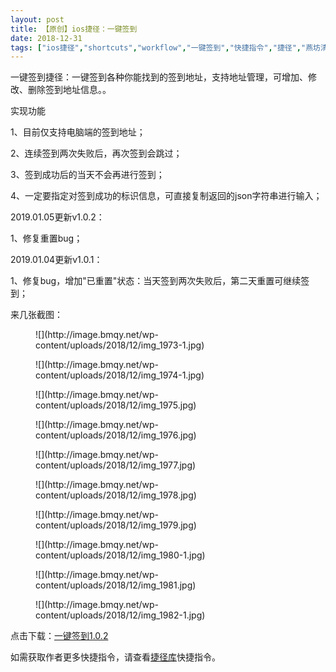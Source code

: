 ```yaml
---
layout: post
title: 【原创】ios捷径：一键签到
date: 2018-12-31
tags: ["ios捷径","shortcuts","workflow","一键签到","快捷指令","捷径","燕坊清作"]
---
```


<!-- wp:paragraph -->

一键签到捷径：一键签到各种你能找到的签到地址，支持地址管理，可增加、修改、删除签到地址信息。。

<!-- /wp:paragraph -->

<!-- wp:paragraph -->

实现功能

<!-- /wp:paragraph -->

<!-- wp:paragraph -->

1、目前仅支持电脑端的签到地址；

<!-- /wp:paragraph -->

<!-- wp:paragraph -->

2、连续签到两次失败后，再次签到会跳过；

<!-- /wp:paragraph -->

<!-- wp:paragraph -->

3、签到成功后的当天不会再进行签到；

<!-- /wp:paragraph -->

<!-- wp:paragraph -->

4、一定要指定对签到成功的标识信息，可直接复制返回的json字符串进行输入；

<!-- /wp:paragraph -->

<!-- wp:paragraph -->

2019.01.05更新v1.0.2：

<!-- /wp:paragraph -->

<!-- wp:paragraph -->

1、修复重置bug；

<!-- /wp:paragraph -->

<!-- wp:paragraph -->

2019.01.04更新v1.0.1：

<!-- /wp:paragraph -->

<!-- wp:paragraph -->

1、修复bug，增加"已重置"状态：当天签到两次失败后，第二天重置可继续签到；

<!-- /wp:paragraph -->

<!-- wp:paragraph -->

来几张截图：

<!-- /wp:paragraph -->

<!-- wp:image {"id":1870} -->
<figure class="wp-block-image">![](http://image.bmqy.net/wp-content/uploads/2018/12/img_1973-1.jpg)</figure>
<!-- /wp:image -->

<!-- wp:image {"id":1871} -->
<figure class="wp-block-image">![](http://image.bmqy.net/wp-content/uploads/2018/12/img_1974-1.jpg)</figure>
<!-- /wp:image -->

<!-- wp:image {"id":1863} -->
<figure class="wp-block-image">![](http://image.bmqy.net/wp-content/uploads/2018/12/img_1975.jpg)</figure>
<!-- /wp:image -->

<!-- wp:image {"id":1864} -->
<figure class="wp-block-image">![](http://image.bmqy.net/wp-content/uploads/2018/12/img_1976.jpg)</figure>
<!-- /wp:image -->

<!-- wp:image {"id":1866} -->
<figure class="wp-block-image">![](http://image.bmqy.net/wp-content/uploads/2018/12/img_1977.jpg)</figure>
<!-- /wp:image -->

<!-- wp:image {"id":1865} -->
<figure class="wp-block-image">![](http://image.bmqy.net/wp-content/uploads/2018/12/img_1978.jpg)</figure>
<!-- /wp:image -->

<!-- wp:image {"id":1867} -->
<figure class="wp-block-image">![](http://image.bmqy.net/wp-content/uploads/2018/12/img_1979.jpg)</figure>
<!-- /wp:image -->

<!-- wp:image {"id":1872} -->
<figure class="wp-block-image">![](http://image.bmqy.net/wp-content/uploads/2018/12/img_1980-1.jpg)</figure>
<!-- /wp:image -->

<!-- wp:image {"id":1868} -->
<figure class="wp-block-image">![](http://image.bmqy.net/wp-content/uploads/2018/12/img_1981.jpg)</figure>
<!-- /wp:image -->

<!-- wp:image {"id":1873} -->
<figure class="wp-block-image">![](http://image.bmqy.net/wp-content/uploads/2018/12/img_1982-1.jpg)</figure>
<!-- /wp:image -->

<!-- wp:paragraph -->

点击下载：[一键签到1.0.2](https://www.icloud.com/shortcuts/f38745514b654f0cab2a4c0e3b08a5bf)

<!-- /wp:paragraph -->

<!-- wp:paragraph -->

如需获取作者更多快捷指令，请查看[捷径库](https://www.bmqy.net/2342.html)快捷指令。

<!-- /wp:paragraph -->
